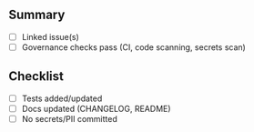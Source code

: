 ## Summary
- [ ] Linked issue(s)
- [ ] Governance checks pass (CI, code scanning, secrets scan)

## Checklist
- [ ] Tests added/updated
- [ ] Docs updated (CHANGELOG, README)
- [ ] No secrets/PII committed
